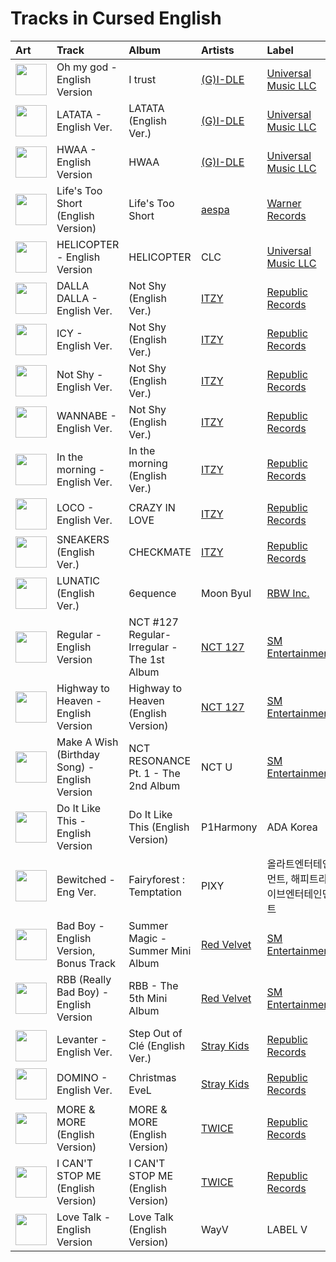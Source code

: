 # Tracks in Cursed English

| Art                                                                                              | Track                                         | Album                                      | Artists                                | Label                                                   | 💚   | 🔗                                                          |
|:-------------------------------------------------------------------------------------------------|:----------------------------------------------|:-------------------------------------------|:---------------------------------------|:--------------------------------------------------------|:----|:-----------------------------------------------------------|
| <img src="https://i.scdn.co/image/ab67616d0000b273664020dc5b2af2d454ffa2d4" alt="" width="50" /> | Oh my god - English Version                   | I trust                                    | [(G)I-DLE](../artists/_g_i_dle.md)     | [Universal Music LLC](../labels/universal_music_llc.md) |     | [🔗](https://open.spotify.com/track/2EJbMzocEZ6VHnZKQ8pt8H) |
| <img src="https://i.scdn.co/image/ab67616d0000b2734ff1d54536f86d8f9c912efa" alt="" width="50" /> | LATATA - English Ver.                         | LATATA (English Ver.)                      | [(G)I-DLE](../artists/_g_i_dle.md)     | [Universal Music LLC](../labels/universal_music_llc.md) |     | [🔗](https://open.spotify.com/track/78ObrGLDjBSE2MhpfgwZt1) |
| <img src="https://i.scdn.co/image/ab67616d0000b273cdfed2bbb2b83cccff253f54" alt="" width="50" /> | HWAA - English Version                        | HWAA                                       | [(G)I-DLE](../artists/_g_i_dle.md)     | [Universal Music LLC](../labels/universal_music_llc.md) |     | [🔗](https://open.spotify.com/track/5OdnfBqdFDpew4yKwfgZQu) |
| <img src="https://i.scdn.co/image/ab67616d0000b273eb9bc74e6ced59a2638898b0" alt="" width="50" /> | Life's Too Short (English Version)            | Life's Too Short                           | [aespa](../artists/aespa.md)           | [Warner Records](../labels/warner_records.md)           | 💚   | [🔗](https://open.spotify.com/track/2mgzUVvDpb1zMSB4glLQ6T) |
| <img src="https://i.scdn.co/image/ab67616d0000b273c5011613476079ff2498bf4a" alt="" width="50" /> | HELICOPTER - English Version                  | HELICOPTER                                 | CLC                                    | [Universal Music LLC](../labels/universal_music_llc.md) |     | [🔗](https://open.spotify.com/track/3yHAVLtQy5ppBbuTUUhrlu) |
| <img src="https://i.scdn.co/image/ab67616d0000b273f6bfdc0662f6fceb357652b9" alt="" width="50" /> | DALLA DALLA - English Ver.                    | Not Shy (English Ver.)                     | [ITZY](../artists/itzy.md)             | [Republic Records](../labels/republic_records.md)       |     | [🔗](https://open.spotify.com/track/1tQMEpkJ6ayK5w9mtW3Tqv) |
| <img src="https://i.scdn.co/image/ab67616d0000b273f6bfdc0662f6fceb357652b9" alt="" width="50" /> | ICY - English Ver.                            | Not Shy (English Ver.)                     | [ITZY](../artists/itzy.md)             | [Republic Records](../labels/republic_records.md)       |     | [🔗](https://open.spotify.com/track/0H76idYK173LwctmFntEdz) |
| <img src="https://i.scdn.co/image/ab67616d0000b273f6bfdc0662f6fceb357652b9" alt="" width="50" /> | Not Shy - English Ver.                        | Not Shy (English Ver.)                     | [ITZY](../artists/itzy.md)             | [Republic Records](../labels/republic_records.md)       |     | [🔗](https://open.spotify.com/track/2p0WmvGmzE3mKr3lc6ZB9g) |
| <img src="https://i.scdn.co/image/ab67616d0000b273f6bfdc0662f6fceb357652b9" alt="" width="50" /> | WANNABE - English Ver.                        | Not Shy (English Ver.)                     | [ITZY](../artists/itzy.md)             | [Republic Records](../labels/republic_records.md)       |     | [🔗](https://open.spotify.com/track/2cnhL9Xb7jlTuUs4taxJSB) |
| <img src="https://i.scdn.co/image/ab67616d0000b273212e7fb3309718d9d4132095" alt="" width="50" /> | In the morning - English Ver.                 | In the morning (English Ver.)              | [ITZY](../artists/itzy.md)             | [Republic Records](../labels/republic_records.md)       |     | [🔗](https://open.spotify.com/track/0rXBxNaEX9pJSV8U7xYUXr) |
| <img src="https://i.scdn.co/image/ab67616d0000b273a0df2d59f0ae9426cba3eb36" alt="" width="50" /> | LOCO - English Ver.                           | CRAZY IN LOVE                              | [ITZY](../artists/itzy.md)             | [Republic Records](../labels/republic_records.md)       |     | [🔗](https://open.spotify.com/track/0QPYsEvaoEJzZLSF5Cq390) |
| <img src="https://i.scdn.co/image/ab67616d0000b273e61bca92e4a64e50ee44a009" alt="" width="50" /> | SNEAKERS (English Ver.)                       | CHECKMATE                                  | [ITZY](../artists/itzy.md)             | [Republic Records](../labels/republic_records.md)       |     | [🔗](https://open.spotify.com/track/4DM60RC0fVoHbVRtl4Fjdp) |
| <img src="https://i.scdn.co/image/ab67616d0000b2733618088cfcd2a966a61937cb" alt="" width="50" /> | LUNATIC (English Ver.)                        | 6equence                                   | Moon Byul                              | [RBW Inc.](../labels/rbw_inc_.md)                       |     | [🔗](https://open.spotify.com/track/6iQQ9sg5NSauLU4TzKFOsY) |
| <img src="https://i.scdn.co/image/ab67616d0000b273ff666e3a12273d4d1380e9f0" alt="" width="50" /> | Regular - English Version                     | NCT #127 Regular-Irregular - The 1st Album | [NCT 127](../artists/nct_127.md)       | [SM Entertainment](../labels/sm_entertainment.md)       |     | [🔗](https://open.spotify.com/track/4KqPuyZdcjXuRqXSARnt6r) |
| <img src="https://i.scdn.co/image/ab67616d0000b2732159a29c68303b4b0076b741" alt="" width="50" /> | Highway to Heaven - English Version           | Highway to Heaven (English Version)        | [NCT 127](../artists/nct_127.md)       | [SM Entertainment](../labels/sm_entertainment.md)       |     | [🔗](https://open.spotify.com/track/3WNuXdBxk8tQ2VI020dqvE) |
| <img src="https://i.scdn.co/image/ab67616d0000b2734525dae431a233a077d2395c" alt="" width="50" /> | Make A Wish (Birthday Song) - English Version | NCT RESONANCE Pt. 1 - The 2nd Album        | NCT U                                  | [SM Entertainment](../labels/sm_entertainment.md)       |     | [🔗](https://open.spotify.com/track/1iPmAMVMqoT2ZromLzo305) |
| <img src="https://i.scdn.co/image/ab67616d0000b27353c86f1143b52f1f01f677e0" alt="" width="50" /> | Do It Like This - English Version             | Do It Like This (English Version)          | P1Harmony                              | ADA Korea                                               |     | [🔗](https://open.spotify.com/track/5Z0k8KRK0Xy0metItGplGo) |
| <img src="https://i.scdn.co/image/ab67616d0000b273aee583607f564a44f6edba26" alt="" width="50" /> | Bewitched - Eng Ver.                          | Fairyforest : Temptation                   | PIXY                                   | 올라트엔터테인먼트, 해피트라이브엔터테인먼트                                 |     | [🔗](https://open.spotify.com/track/6Utgqpc5ivPkrfG5JfVUOI) |
| <img src="https://i.scdn.co/image/ab67616d0000b2736017bca98dea58ceddea77c1" alt="" width="50" /> | Bad Boy - English Version, Bonus Track        | Summer Magic - Summer Mini Album           | [Red Velvet](../artists/red_velvet.md) | [SM Entertainment](../labels/sm_entertainment.md)       |     | [🔗](https://open.spotify.com/track/78HD9IN4cKE1MMHWeVJPWh) |
| <img src="https://i.scdn.co/image/ab67616d0000b2732270d3bd1d13133edf0be836" alt="" width="50" /> | RBB (Really Bad Boy) - English Version        | RBB - The 5th Mini Album                   | [Red Velvet](../artists/red_velvet.md) | [SM Entertainment](../labels/sm_entertainment.md)       |     | [🔗](https://open.spotify.com/track/1IGMiTUqSpmRxmwL2pNX0n) |
| <img src="https://i.scdn.co/image/ab67616d0000b2739d64e2f339a0a9ea967b308e" alt="" width="50" /> | Levanter - English Ver.                       | Step Out of Clé (English Ver.)             | [Stray Kids](../artists/stray_kids.md) | [Republic Records](../labels/republic_records.md)       |     | [🔗](https://open.spotify.com/track/5sPdWGv1MlA0qHzjN9hPPv) |
| <img src="https://i.scdn.co/image/ab67616d0000b273cd723e6efb66f6ef28fac28e" alt="" width="50" /> | DOMINO - English Ver.                         | Christmas EveL                             | [Stray Kids](../artists/stray_kids.md) | [Republic Records](../labels/republic_records.md)       |     | [🔗](https://open.spotify.com/track/0b9YBfAcbnhVDUFmsfpDFj) |
| <img src="https://i.scdn.co/image/ab67616d0000b2731e2f86e459a48cfb891bd70d" alt="" width="50" /> | MORE & MORE (English Version)                 | MORE & MORE (English Version)              | [TWICE](../artists/twice.md)           | [Republic Records](../labels/republic_records.md)       |     | [🔗](https://open.spotify.com/track/03wvlNaxFKB9sge4U6vyPE) |
| <img src="https://i.scdn.co/image/ab67616d0000b273844a4b52739db3287bd429f8" alt="" width="50" /> | I CAN'T STOP ME (English Version)             | I CAN'T STOP ME (English Version)          | [TWICE](../artists/twice.md)           | [Republic Records](../labels/republic_records.md)       |     | [🔗](https://open.spotify.com/track/4viLaKGdHwhW8LkZB3mRFC) |
| <img src="https://i.scdn.co/image/ab67616d0000b2734b766593db7dbd908a97cea7" alt="" width="50" /> | Love Talk - English Version                   | Love Talk (English Version)                | WayV                                   | LABEL V                                                 |     | [🔗](https://open.spotify.com/track/2e3cJdJ8xWwydl8JIYlCqB) |
